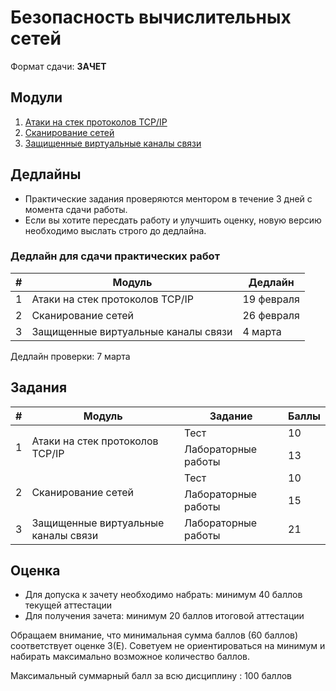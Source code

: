 # Безопасность вычислительных сетей

Формат сдачи: **ЗАЧЕТ**

## Модули

1. [Атаки на стек протоколов TCP/IP](./01_Атаки_на_стек_протоколов_TCP-IP.md)
1. [Сканирование сетей](<./02_Сканирование сетей.md>)
1. [Защищенные виртуальные каналы связи](<./03_Защищенные виртуальные каналы связи.md>)

## Дедлайны

- Практические задания проверяются ментором в течение 3 дней с момента сдачи работы.
- Если вы хотите пересдать работу и улучшить оценку, новую версию необходимо выслать строго до дедлайна.

### Дедлайн для сдачи практических работ

|  # | Модуль   | Дедлайн    |
|:--:|--------------- | --------------- |
| 1   | Атаки на стек протоколов TCP/IP | 19 февраля   |
| 2   | Сканирование сетей | 26 февраля   |
| 3   | Защищенные виртуальные каналы связи | 4 марта   |

Дедлайн проверки: 7 марта

## Задания

<table>
    <thead>
        <tr>
            <th>#</th>
            <th>Модуль</th>
            <th>Задание</th>
            <th>Баллы</th>
        </tr>
    </thead>
    <tbody>
        <tr>
            <td rowspan="2">1</td>
            <td rowspan="2">Атаки на стек протоколов TCP/IP</td>
            <td>Тест</td>
            <td>10</td>
        </tr>
        <tr>
            <td>Лабораторные работы</td>
            <td>13</td>
        </tr>
        <tr>
            <td rowspan="2">2</td>
            <td rowspan="2">Сканирование сетей</td>
            <td>Тест</td>
            <td>10</td>
        </tr>
        <tr>
            <td>Лабораторные работы</td>
            <td>15</td>
        </tr>
        <tr>
            <td>3</td>
            <td>Защищенные виртуальные каналы связи</td>
            <td>Лабораторные работы</td>
            <td>21</td>
        </tr>
    </tbody>
</table>

## Оценка

- Для допуска к зачету необходимо набрать: минимум 40 баллов текущей аттестации
- Для получения зачета: минимум 20 баллов итоговой аттестации

Обращаем внимание, что минимальная сумма баллов (60 баллов) соответствует оценке 3(E). Советуем не ориентироваться на минимум и набирать максимально возможное количество баллов.

Максимальный суммарный балл за всю дисциплину : 100 баллов
